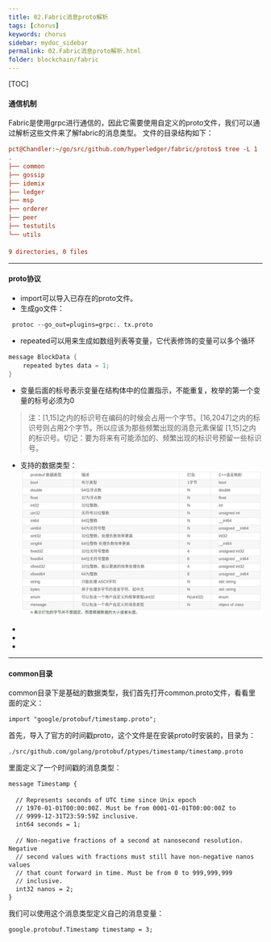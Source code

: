 ```yaml
---
title: 02.Fabric消息proto解析
tags: [chorus]
keywords: chorus
sidebar: mydoc_sidebar
permalink: 02.Fabric消息proto解析.html
folder: blockchain/fabric
---
```

[TOC]
#### 通信机制
Fabric是使用grpc进行通信的，因此它需要使用自定义的proto文件，我们可以通过解析这些文件来了解fabric的消息类型。
文件的目录结构如下：
```ini
pct@Chandler:~/go/src/github.com/hyperledger/fabric/protos$ tree -L 1
.
├── common
├── gossip
├── idemix
├── ledger
├── msp
├── orderer
├── peer
├── testutils
└── utils

9 directories, 0 files
```
 --- 
#### proto协议
* import可以导入已存在的proto文件。
* 生成go文件：
```
 protoc --go_out=plugins=grpc:. tx.proto 
```
* repeated可以用来生成如数组列表等变量，它代表修饰的变量可以多个循环
```go
message BlockData {
    repeated bytes data = 1;
}
```
* 变量后面的标号表示变量在结构体中的位置指示，不能重复，枚举的第一个变量的标号必须为0
> 注：[1,15]之内的标识号在编码的时候会占用一个字节。[16,2047]之内的标识号则占用2个字节。所以应该为那些频繁出现的消息元素保留 [1,15]之内的标识号。切记：要为将来有可能添加的、频繁出现的标识号预留一些标识号。 
* 支持的数据类型：
![02-1](./images/blockchain/fabric/02-1.png)

* 
* 
* 
 --- 
#### common目录
common目录下是基础的数据类型，我们首先打开common.proto文件，看看里面的定义：
```
import "google/protobuf/timestamp.proto";
```
首先，导入了官方的时间戳proto，这个文件是在安装proto时安装的，目录为：
```
./src/github.com/golang/protobuf/ptypes/timestamp/timestamp.proto
```
里面定义了一个时间戳的消息类型：
```
message Timestamp {

  // Represents seconds of UTC time since Unix epoch
  // 1970-01-01T00:00:00Z. Must be from 0001-01-01T00:00:00Z to
  // 9999-12-31T23:59:59Z inclusive.
  int64 seconds = 1;

  // Non-negative fractions of a second at nanosecond resolution. Negative
  // second values with fractions must still have non-negative nanos values
  // that count forward in time. Must be from 0 to 999,999,999
  // inclusive.
  int32 nanos = 2;
}
```
我们可以使用这个消息类型定义自己的消息变量：
```
google.protobuf.Timestamp timestamp = 3;
```





















































